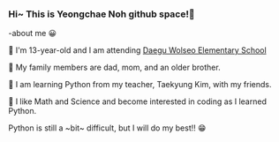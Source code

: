 ### Hi~ This is Yeongchae Noh github space!👋

-about me 😀

🧡 I'm 13-year-old and I am attending [Daegu Wolseo Elementary School](http://www.dgwolseo.es.kr/)

💛 My family members are dad, mom, and an older brother.

💚 I am learning Python from my teacher, Taekyung Kim, with my friends.

💙 I like Math and Science and become interested in coding as I learned Python.

Python is still a ~bit~ difficult, but I will do my best!! 😁
